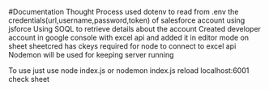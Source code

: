 #Documentation
Thought Process used dotenv to read from .env the  credentials(url,username,password,token) of salesforce account using jsforce
Using SOQL to retrieve details about the account
Created developer account in google console with excel api and added it in editor mode on sheet
sheetcred has ckeys required for node to connect to excel api 
Nodemon will be used for keeping server running

To use just use node index.js or nodemon index.js
reload localhost:6001
check sheet